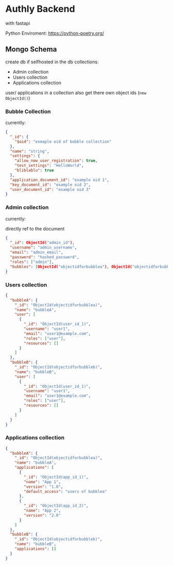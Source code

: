 # Authly Backend

with fastapi

Python Enviroment:
<https://python-poetry.org/>

## Mongo Schema

create db if selfhosted
in the db collections:

- Admin collection
- Users collection
- Applications collection

user/ applications in a collection also get there own object ids (`new ObjectId()`)

### Bubble Collection

currently:

```json
{
  "_id": {
    "$oid": "exmaple oid of bubble collection"
  },
  "name": "string",
  "settings": {
    "allow_new_user_registration": true,
    "test_settings": "HelloWorld",
    "bliblablu": true
  },
  "application_document_id": "example oid 1",
  "key_document_id": "example oid 2",
  "user_document_id": "example oid 3"
}
```

### Admin collection

currently:

directly ref to the document

```json
{
  "_id": ObjectId("admin_id"),
  "username": "admin_username",
  "email": "admin_email",
  "password": "hashed_password",
  "roles": ["admin"],
  "bubbles": [ObjectId("objectidforbubblea"), ObjectId("objectidforbubbleb")]
}
```

### Users collection

```json
{
  "bubbleA": {
    "_id": "ObjectId(objectidforbubblea)",
    "name": "bubbleA",
    "user": [
      {
        "_id": "ObjectId(user_id_1)",
        "username": "user1",
        "email": "user1@example.com",
        "roles": ["user"],
        "resources": []
      }
    ]
  },
  "bubbleB": {
    "_id": "ObjectId(objectidforbubbleb)",
    "name": "bubbleB",
    "user": [
      {
        "_id": "ObjectId(user_id_1)",
        "username": "user1",
        "email": "user1@example.com",
        "roles": ["user"],
        "resources": []
      }
    ]
  }
}
```

### Applications collection

```json
{
  "bubbleA": {
    "_id": "ObjectId(objectidforbubblea)",
    "name": "bubbleA",
    "applications": [
      {
        "_id": "ObjectId(app_id_1)",
        "name": "App 1",
        "version": "1.0",
        "default_access": "users of bubblea"
      },
      {
        "_id": "ObjectId(app_id_2)",
        "name": "App 2",
        "version": "2.0"
      }
    ]
  },
  "bubbleB": {
    "_id": "ObjectId(objectidforbubbleb)",
    "name": "bubbleB",
    "applications": []
  }
}
```
